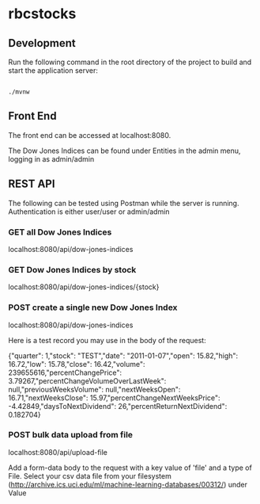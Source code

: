 # rbcstocks

## Development

Run the following command in the root directory of the project to build and start the application server:

```

./mvnw

```

## Front End

The front end can be accessed at localhost:8080.

The Dow Jones Indices can be found under Entities in the admin menu, logging in as admin/admin

## REST API
The following can be tested using Postman while the server is running.
Authentication is either user/user or admin/admin

### GET all Dow Jones Indices

localhost:8080/api/dow-jones-indices

### GET Dow Jones Indices by stock

localhost:8080/api/dow-jones-indices/{stock}

### POST create a single new Dow Jones Index

localhost:8080/api/dow-jones-indices

Here is a test record you may use in the body of the request:

{"quarter": 1,"stock": "TEST","date": "2011-01-07","open": 15.82,"high": 16.72,"low": 15.78,"close": 16.42,"volume": 239655616,"percentChangePrice": 3.79267,"percentChangeVolumeOverLastWeek": null,"previousWeeksVolume": null,"nextWeeksOpen": 16.71,"nextWeeksClose": 15.97,"percentChangeNextWeeksPrice": -4.42849,"daysToNextDividend": 26,"percentReturnNextDividend": 0.182704}

### POST bulk data upload from file

localhost:8080/api/upload-file

Add a form-data body to the request with a key value of 'file' and a type of File. Select your csv data file from your filesystem (http://archive.ics.uci.edu/ml/machine-learning-databases/00312/) under Value

